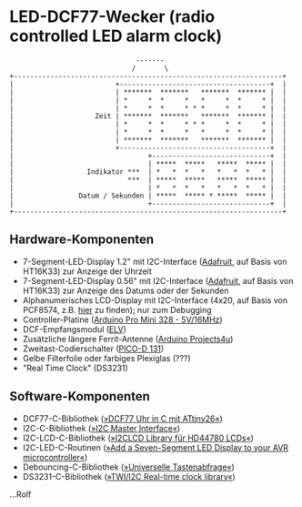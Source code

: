 # LED-DCF77-Wecker (radio controlled LED alarm clock)

```
                               -------
                              /       \
+------------------------------------------------------------------+
|                         +-------------------------------------+  |
|                         | *******  *******   *******  ******* |  |
|                         | *     *  *     *   *     *  *     * |  |
|                         | *     *  *     * * *     *  *     * |  |
|                    Zeit | *******  *******   *******  ******* |  |
|                         | *     *  *     * * *     *  *     * |  |
|                         | *     *  *     *   *     *  *     * |  |
|                         | *******  *******   *******  ******* |  |
|                         +-------------------------------------+  |
|                                 +-----------------------------+  |
|                                 | *****  *****   *****  ***** |  |
|                  Indikator ***  | *   *  *   *   *   *  *   * |  |
|                            ***  | *****  *****   *****  ***** |  |
|                                 | *   *  *   *   *   *  *   * |  |
|                Datum / Sekunden | *****  ***** * *****  ***** |  |
|                                 +-----------------------------+  |
+------------------------------------------------------------------+
```

## Hardware-Komponenten

- 7-Segment-LED-Display 1.2" mit I2C-Interface ([Adafruit](http://www.adafruit.com/product/1269), auf Basis von HT16K33) zur Anzeige der Uhrzeit
- 7-Segment-LED-Display 0.56" mit I2C-Interface ([Adafruit](http://www.adafruit.com/product/879), auf Basis von HT16K33) zur Anzeige des Datums oder der Sekunden
- Alphanumerisches LCD-Display mit I2C-Interface (4x20, auf Basis von PCF8574, z.B. [hier](http://www.amazon.de/gp/product/B007XRHBKA) zu finden); nur zum Debugging
- Controller-Platine ([Arduino Pro Mini 328 - 5V/16MHz](https://www.sparkfun.com/products/11113))
- DCF-Empfangsmodul ([ELV](http://www.elv.de/output/controller.aspx?cid=74&detail=10&detail2=28116))
- Zusätzliche längere Ferrit-Antenne ([Arduino Projects4u](http://www.arduino-projects4u.com/product/100mm-lenth-ferrite-rod-antenna-775/))
- Zweitast-Codierschalter ([PICO-D 131](http://www.hartmann-codier.de/familie_19.html?id=222))
- Gelbe Filterfolie oder farbiges Plexiglas (???)
- "Real Time Clock" (DS3231)

## Software-Komponenten

- DCF77-C-Bibliothek ([»DCF77 Uhr in C mit ATtiny26«](http://www.mikrocontroller.net/topic/58769))
- I2C-C-Bibliothek ([»I2C Master Interface«](http://homepage.hispeed.ch/peterfleury/avr-software.html))
- I2C-LCD-C-Bibliothek ([»I2CLCD Library für HD44780 LCDs«](http://www.mikrocontroller.net/topic/334653))
- I2C-LED-C-Routinen ([»Add a Seven-Segment LED Display to your AVR microcontroller«](http://w8bh.net/avr/AvrSSD1.pdf))
- Debouncing-C-Bibliothek ([»Universelle Tastenabfrage«](http://www.mikrocontroller.net/topic/48465))
- DS3231-C-Bibliothek ([»TWI/I2C Real-time clock library«](https://github.com/akafugu/ds_rtc_lib))

...Rolf








